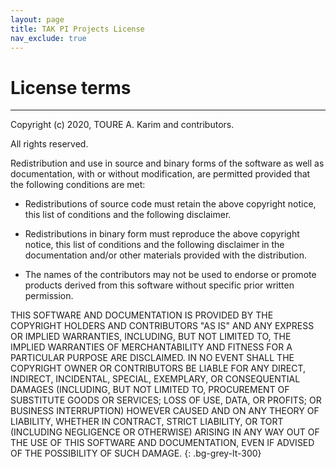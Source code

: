 ```yaml
---
layout: page
title: TAK PI Projects License
nav_exclude: true
---
```


# License terms

---


Copyright (c) 2020, TOURE A. Karim and contributors.

All rights reserved.

Redistribution and use in source and binary forms of the software as well as documentation, with or without modification, 
are permitted provided that the following conditions are met:

- Redistributions of source code must retain the above copyright notice, this list of conditions and the following disclaimer.

- Redistributions in binary form must reproduce the above copyright notice, this list of conditions and the following disclaimer in the documentation and/or other materials provided with the distribution.

- The names of the contributors may not be used to endorse or promote products derived from this software without specific prior written permission.

THIS SOFTWARE AND DOCUMENTATION IS PROVIDED BY THE COPYRIGHT HOLDERS AND CONTRIBUTORS 
"AS IS" AND ANY EXPRESS OR IMPLIED WARRANTIES, INCLUDING, BUT NOT LIMITED TO, THE IMPLIED 
WARRANTIES OF MERCHANTABILITY AND FITNESS FOR A PARTICULAR PURPOSE ARE DISCLAIMED. 
IN NO EVENT SHALL THE COPYRIGHT OWNER OR CONTRIBUTORS BE LIABLE FOR ANY DIRECT, INDIRECT, 
INCIDENTAL, SPECIAL, EXEMPLARY, OR CONSEQUENTIAL DAMAGES (INCLUDING, BUT NOT LIMITED TO, 
PROCUREMENT OF SUBSTITUTE GOODS OR SERVICES; LOSS OF USE, DATA, OR PROFITS; OR BUSINESS INTERRUPTION) 
HOWEVER CAUSED AND ON ANY THEORY OF LIABILITY, WHETHER IN CONTRACT, STRICT LIABILITY, OR TORT 
(INCLUDING NEGLIGENCE OR OTHERWISE) ARISING IN ANY WAY OUT OF THE USE OF THIS SOFTWARE AND DOCUMENTATION, 
EVEN IF ADVISED OF THE POSSIBILITY OF SUCH DAMAGE.
{: .bg-grey-lt-300}
